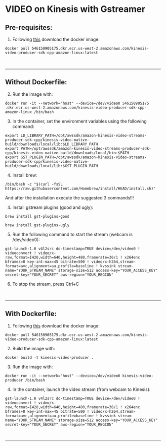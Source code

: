 # VIDEO on Kinesis with Gstreamer

## Pre-requisites:

1. Following [this](https://docs.aws.amazon.com/kinesisvideostreams/latest/dg/examples-gstreamer-plugin.html#examples-gstreamer-plugin-docker) download the docker image:
```
docker pull 546150905175.dkr.ecr.us-west-2.amazonaws.com/kinesis-video-producer-sdk-cpp-amazon-linux:latest
```

<br>

---

## Without Dockerfile:

2. Run the image with: 
```
docker run -it --network="host" --device=/dev/video0 546150905175
.dkr.ecr.us-west-2.amazonaws.com/kinesis-video-producer-sdk-cpp-amazon-linux /bin/bash
```

3. In the container, set the environment variables using the following command:

```
export LD_LIBRARY_PATH=/opt/awssdk/amazon-kinesis-video-streams-producer-sdk-cpp/kinesis-video-native-build/downloads/local/lib:$LD_LIBRARY_PATH
export PATH=/opt/awssdk/amazon-kinesis-video-streams-producer-sdk-cpp/kinesis-video-native-build/downloads/local/bin:$PATH
export GST_PLUGIN_PATH=/opt/awssdk/amazon-kinesis-video-streams-producer-sdk-cpp/kinesis-video-native-build/downloads/local/lib:$GST_PLUGIN_PATH
```

4. Install brew:
```
/bin/bash -c "$(curl -fsSL https://raw.githubusercontent.com/Homebrew/install/HEAD/install.sh)"
```
And after the installation execute the suggested 3 commands!!!

4. Install gstream plugins (good and ugly):
```
brew install gst-plugins-good

brew install gst-plugins-ugly
```

5. Run the following command to start the stream (webcam is /dev/video0):
```
gst-launch-1.0 v4l2src do-timestamp=TRUE device=/dev/video0 ! videoconvert ! video/x-raw,format=I420,width=640,height=480,framerate=30/1 ! x264enc  bframes=0 key-int-max=45 bitrate=500 ! video/x-h264,stream-format=avc,alignment=au,profile=baseline ! kvssink stream-name="YOUR_STREAM_NAME" storage-size=512 access-key="YOUR_ACCESS_KEY" secret-key="YOUR_SECRET" aws-region="YOUR_REGION"
```

6. To stop the stream, press Ctrl+C


<br>

---

## With Dockerfile:

1. Following [this](https://docs.aws.amazon.com/kinesisvideostreams/latest/dg/examples-gstreamer-plugin.html#examples-gstreamer-plugin-docker) download the docker image:
```
docker pull 546150905175.dkr.ecr.us-west-2.amazonaws.com/kinesis-video-producer-sdk-cpp-amazon-linux:latest
```

2. Build the image with:
```
docker build -t kinesis-video-producer .
```

3. Run the image with: 
```
docker run -it --network="host" --device=/dev/video0 kinesis-video-producer /bin/bash
``` 

4. In the container, launch the video stream (from webcam to Kinesis):
```
gst-launch-1.0 v4l2src do-timestamp=TRUE device=/dev/video0 ! videoconvert ! video/x-raw,format=I420,width=640,height=480,framerate=30/1 ! x264enc  bframes=0 key-int-max=45 bitrate=500 ! video/x-h264,stream-format=avc,alignment=au,profile=baseline ! kvssink stream-name="YOUR_STREAM_NAME" storage-size=512 access-key="YOUR_ACCESS_KEY" secret-key="YOUR_SECRET" aws-region="YOUR_REGION"
```

<br>

---
